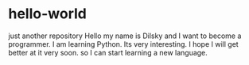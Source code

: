 # hello-world
just another repository 
Hello my name is Dilsky and I want to become a programmer. 
I am learning Python. Its very interesting. 
I hope I will get better at it very soon.
so I can start learning a new language. 
